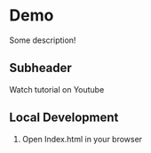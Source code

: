 # Demo 

Some description!

## Subheader 

Watch tutorial on Youtube

## Local Development

1. Open Index.html in your browser


